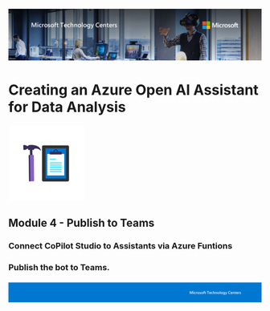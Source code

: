 ![MTC Header](./media/header.jpeg)

# Creating an Azure Open AI Assistant for Data Analysis

![Hands On Logo](./media/workshop.png)

## Module 4 - Publish to Teams

### Connect CoPilot Studio to Assistants via Azure Funtions

### Publish the bot to Teams.



![Footer](./media/footer.png)